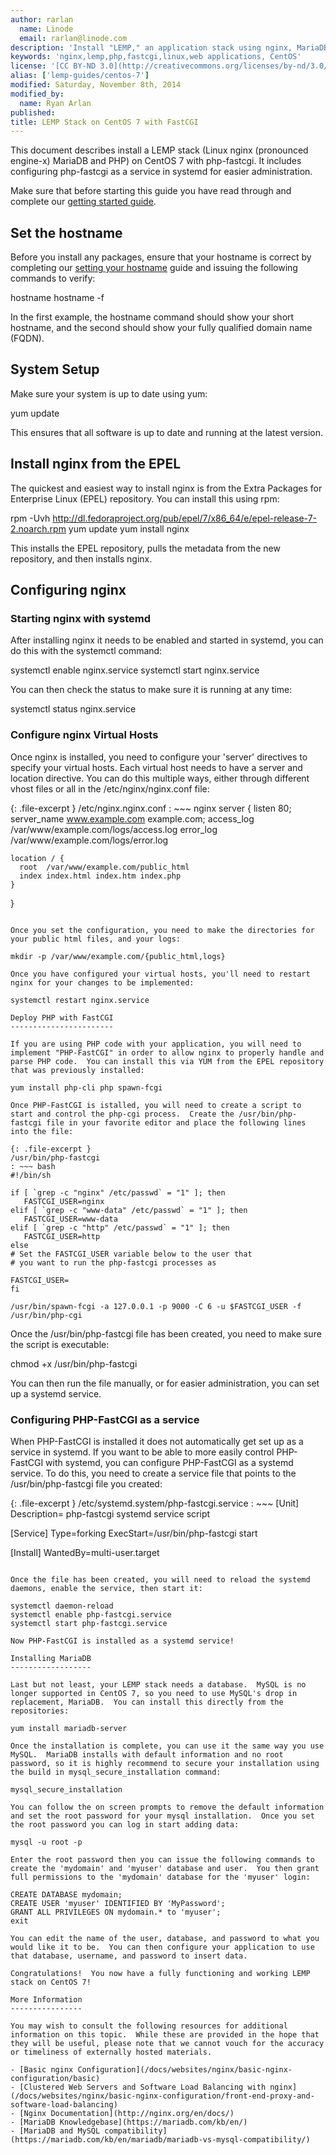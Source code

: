 ```yaml
---
author: rarlan
  name: Linode
  email: rarlan@linode.com
description: 'Install "LEMP," an application stack using nginx, MariaDB, and PHP with fastcgi for CentOS 7'
keywords: 'nginx,lemp,php,fastcgi,linux,web applications, CentOS'
license: '[CC BY-ND 3.0](http://creativecommons.org/licenses/by-nd/3.0/us/)'
alias: ['lemp-guides/centos-7']
modified: Saturday, November 8th, 2014
modified_by:
  name: Ryan Arlan
published: 
title: LEMP Stack on CentOS 7 with FastCGI
---
```


This document describes install a LEMP stack (Linux nginx (pronounced engine-x) MariaDB and PHP) on CentOS 7 with php-fastcgi. It includes configuring php-fastcgi as a service in systemd for easier administration. 

Make sure that before starting this guide you have read through and complete our [getting started guide](/docs/getting-started/).

Set the hostname
----------------

Before you install any packages, ensure that your hostname is correct by completing our [setting your hostname](/docs/getting-started#sph_setting-the-hostname) guide and issuing the following commands to verify:

  hostname
  hostname -f
  
In the first example, the hostname command should show your short hostname, and the second should show your fully qualified domain name (FQDN).

System Setup
------------

Make sure your system is up to date using yum:

  yum update
  
This ensures that all software is up to date and running at the latest version.

Install nginx from the EPEL
---------------------------

The quickest and easiest way to install nginx is from the Extra Packages for Enterprise Linux (EPEL) repository.  You can install this using rpm:

  rpm -Uvh http://dl.fedoraproject.org/pub/epel/7/x86_64/e/epel-release-7-2.noarch.rpm
  yum update
  yum install nginx
  
This installs the EPEL repository, pulls the metadata from the new repository, and then installs nginx.

Configuring nginx
------------------


### Starting nginx with systemd

After installing nginx it needs to be enabled and started in systemd, you can do this with the systemctl command:

  systemctl enable nginx.service
  systemctl start nginx.service
  
You can then check the status to make sure it is running at any time:

  systemctl status nginx.service
  
### Configure nginx Virtual Hosts

Once nginx is installed, you need to configure your 'server' directives to specify your virtual hosts.  Each virtual host needs to have a server and location directive.  You can do this multiple ways, either through different vhost files or all in the /etc/nginx/nginx.conf file:

{: .file-excerpt }
/etc/nginx.nginx.conf
: ~~~ nginx
  server {
    listen  80;
    server_name www.example.com example.com;
    access_log /var/www/example.com/logs/access.log
    error_log /var/www/example.com/logs/error.log
    
    location / {
      root  /var/www/example.com/public_html
      index index.html index.htm index.php
    }
  }
  ~~~
  
Once you set the configuration, you need to make the directories for your public html files, and your logs:

  mkdir -p /var/www/example.com/{public_html,logs}
  
Once you have configured your virtual hosts, you'll need to restart nginx for your changes to be implemented:

  systemctl restart nginx.service
  
Deploy PHP with FastCGI
-----------------------

If you are using PHP code with your application, you will need to implement "PHP-FastCGI" in order to allow nginx to properly handle and parse PHP code.  You can install this via YUM from the EPEL repository that was previously installed:

  yum install php-cli php spawn-fcgi
  
Once PHP-FastCGI is istalled, you will need to create a script to start and control the php-cgi process.  Create the /usr/bin/php-fastcgi file in your favorite editor and place the following lines into the file:

{: .file-excerpt }
/usr/bin/php-fastcgi
: ~~~ bash
  #!/bin/sh

  if [ `grep -c "nginx" /etc/passwd` = "1" ]; then 
     FASTCGI_USER=nginx
  elif [ `grep -c "www-data" /etc/passwd` = "1" ]; then 
     FASTCGI_USER=www-data
  elif [ `grep -c "http" /etc/passwd` = "1" ]; then 
     FASTCGI_USER=http
  else 
  # Set the FASTCGI_USER variable below to the user that 
  # you want to run the php-fastcgi processes as

  FASTCGI_USER=
  fi

  /usr/bin/spawn-fcgi -a 127.0.0.1 -p 9000 -C 6 -u $FASTCGI_USER -f /usr/bin/php-cgi
  ~~~

Once the /usr/bin/php-fastcgi file has been created, you  need to make sure the script is executable:

  chmod +x /usr/bin/php-fastcgi
  
You can then run the file manually, or for easier administration, you can set up a systemd service.

### Configuring PHP-FastCGI as a service

When PHP-FastCGI is installed it does not automatically get set up as a service in systemd.  If you want to be able to more easily control PHP-FastCGI with systemd, you can configure PHP-FastCGI as a systemd service.  To do this, you need to create a service file that points to the /usr/bin/php-fastcgi file you created:

{: .file-excerpt }
/etc/systemd.system/php-fastcgi.service
: ~~~
  [Unit]
  Description= php-fastcgi systemd service script

  [Service]
  Type=forking
  ExecStart=/usr/bin/php-fastcgi start

  [Install]
  WantedBy=multi-user.target
  ~~~
  
Once the file has been created, you will need to reload the systemd daemons, enable the service, then start it:

  systemctl daemon-reload
  systemctl enable php-fastcgi.service
  systemctl start php-fastcgi.service
  
Now PHP-FastCGI is installed as a systemd service!

Installing MariaDB
------------------

Last but not least, your LEMP stack needs a database.  MySQL is no longer supported in CentOS 7, so you need to use MySQL's drop in replacement, MariaDB.  You can install this directly from the repositories:

  yum install mariadb-server
  
Once the installation is complete, you can use it the same way you use MySQL.  MariaDB installs with default information and no root password, so it is highly recommend to secure your installation using the build in mysql_secure_installation command:

  mysql_secure_installation

You can follow the on screen prompts to remove the default information and set the root password for your mysql installation.  Once you set the root password you can log in start adding data:

  mysql -u root -p

Enter the root password then you can issue the following commands to create the 'mydomain' and 'myuser' database and user.  You then grant full permissions to the 'mydomain' database for the 'myuser' login:

  CREATE DATABASE mydomain;
  CREATE USER 'myuser' IDENTIFIED BY 'MyPassword';
  GRANT ALL PRIVILEGES ON mydomain.* to 'myuser';
  exit
  
You can edit the name of the user, database, and password to what you would like it to be.  You can then configure your application to use that database, username, and password to insert data.

Congratulations!  You now have a fully functioning and working LEMP stack on CentOS 7!

More Information
----------------

You may wish to consult the following resources for additional information on this topic.  While these are provided in the hope that they will be useful, please note that we cannot vouch for the accuracy or timeliness of externally hosted materials.

- [Basic nginx Configuration](/docs/websites/nginx/basic-nginx-configuration/basic)
- [Clustered Web Servers and Software Load Balancing with nginx](/docs/websites/nginx/basic-nginx-configuration/front-end-proxy-and-software-load-balancing)
- [Nginx Documentation](http://nginx.org/en/docs/)
- [MariaDB Knowledgebase](https://mariadb.com/kb/en/)
- [MariaDB and MySQL compatibility](https://mariadb.com/kb/en/mariadb/mariadb-vs-mysql-compatibility/)
